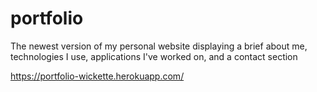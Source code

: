 # portfolio
The newest version of my personal website displaying a brief about me, technologies I use, applications I've worked on, and a contact section 



https://portfolio-wickette.herokuapp.com/

